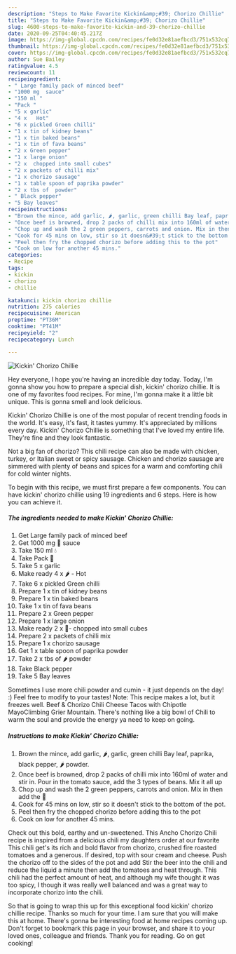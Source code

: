 ```yaml
---
description: "Steps to Make Favorite Kickin&amp;#39; Chorizo Chillie"
title: "Steps to Make Favorite Kickin&amp;#39; Chorizo Chillie"
slug: 4600-steps-to-make-favorite-kickin-and-39-chorizo-chillie
date: 2020-09-25T04:40:45.217Z
image: https://img-global.cpcdn.com/recipes/fe0d32e81aefbcd3/751x532cq70/kickin-chorizo-chillie-recipe-main-photo.jpg
thumbnail: https://img-global.cpcdn.com/recipes/fe0d32e81aefbcd3/751x532cq70/kickin-chorizo-chillie-recipe-main-photo.jpg
cover: https://img-global.cpcdn.com/recipes/fe0d32e81aefbcd3/751x532cq70/kickin-chorizo-chillie-recipe-main-photo.jpg
author: Sue Bailey
ratingvalue: 4.5
reviewcount: 11
recipeingredient:
- " Large family pack of minced beef"
- "1000 mg  sauce"
- "150 ml "
- "Pack "
- "5 x garlic"
- "4 x   Hot"
- "6 x pickled Green chilli"
- "1 x tin of kidney beans"
- "1 x tin baked beans"
- "1 x tin of fava beans"
- "2 x Green pepper"
- "1 x large onion"
- "2 x  chopped into small cubes"
- "2 x packets of chilli mix"
- "1 x chorizo sausage"
- "1 x table spoon of paprika powder"
- "2 x tbs of  powder"
- " Black pepper"
- "5 Bay leaves"
recipeinstructions:
- "Brown the mince, add garlic, 🌶, garlic, green chilli Bay leaf, paprika, black pepper, 🌶 powder."
- "Once beef is browned, drop 2 packs of chilli mix into 160ml of water and stir in. Pour in the tomato sauce, add the 3 types of beans. Mix it all up"
- "Chop up and wash the 2 green peppers, carrots and onion. Mix in then add the 🍄"
- "Cook for 45 mins on low, stir so it doesn&#39;t stick to the bottom of the pot."
- "Peel then fry the chopped chorizo before adding this to the pot"
- "Cook on low for another 45 mins."
categories:
- Recipe
tags:
- kickin
- chorizo
- chillie

katakunci: kickin chorizo chillie 
nutrition: 275 calories
recipecuisine: American
preptime: "PT36M"
cooktime: "PT41M"
recipeyield: "2"
recipecategory: Lunch

---
```



![Kickin&#39; Chorizo Chillie](https://img-global.cpcdn.com/recipes/fe0d32e81aefbcd3/751x532cq70/kickin-chorizo-chillie-recipe-main-photo.jpg)

Hey everyone, I hope you're having an incredible day today. Today, I'm gonna show you how to prepare a special dish, kickin&#39; chorizo chillie. It is one of my favorites food recipes. For mine, I'm gonna make it a little bit unique. This is gonna smell and look delicious.

Kickin&#39; Chorizo Chillie is one of the most popular of recent trending foods in the world. It's easy, it's fast, it tastes yummy. It's appreciated by millions every day. Kickin&#39; Chorizo Chillie is something that I've loved my entire life. They're fine and they look fantastic.

Not a big fan of chorizo? This chili recipe can also be made with chicken, turkey, or Italian sweet or spicy sausage. Chicken and chorizo sausage are simmered with plenty of beans and spices for a warm and comforting chili for cold winter nights.


To begin with this recipe, we must first prepare a few components. You can have kickin&#39; chorizo chillie using 19 ingredients and 6 steps. Here is how you can achieve it.

<!--inarticleads1-->

##### The ingredients needed to make Kickin&#39; Chorizo Chillie:

1. Get  Large family pack of minced beef
1. Get 1000 mg 🍅 sauce
1. Take 150 ml 💧
1. Take Pack 🍄
1. Take 5 x garlic
1. Make ready 4 x 🌶 - Hot
1. Take 6 x pickled Green chilli
1. Prepare 1 x tin of kidney beans
1. Prepare 1 x tin baked beans
1. Take 1 x tin of fava beans
1. Prepare 2 x Green pepper
1. Prepare 1 x large onion
1. Make ready 2 x 🥕- chopped into small cubes
1. Prepare 2 x packets of chilli mix
1. Prepare 1 x chorizo sausage
1. Get 1 x table spoon of paprika powder
1. Take 2 x tbs of 🌶 powder
1. Take  Black pepper
1. Take 5 Bay leaves


Sometimes I use more chili powder and cumin - it just depends on the day! :) Feel free to modify to your tastes! Note: This recipe makes a lot, but it freezes well. Beef &amp; Chorizo Chili Cheese Tacos with Chipotle MayoClimbing Grier Mountain. There&#39;s nothing like a big bowl of Chili to warm the soul and provide the energy ya need to keep on going. 

<!--inarticleads2-->

##### Instructions to make Kickin&#39; Chorizo Chillie:

1. Brown the mince, add garlic, 🌶, garlic, green chilli Bay leaf, paprika, black pepper, 🌶 powder.
1. Once beef is browned, drop 2 packs of chilli mix into 160ml of water and stir in. Pour in the tomato sauce, add the 3 types of beans. Mix it all up
1. Chop up and wash the 2 green peppers, carrots and onion. Mix in then add the 🍄
1. Cook for 45 mins on low, stir so it doesn&#39;t stick to the bottom of the pot.
1. Peel then fry the chopped chorizo before adding this to the pot
1. Cook on low for another 45 mins.


Check out this bold, earthy and un-sweetened. This Ancho Chorizo Chili recipe is inspired from a delicious chili my daughters order at our favorite This chili get&#39;s its rich and bold flavor from chorizo, crushed fire roasted tomatoes and a generous. If desired, top with sour cream and cheese. Push the chorizo off to the sides of the pot and add Stir the beer into the chili and reduce the liquid a minute then add the tomatoes and heat through. This chili had the perfect amount of heat, and although my wife thought it was too spicy, I though it was really well balanced and was a great way to incorporate chorizo into the chili. 

So that is going to wrap this up for this exceptional food kickin&#39; chorizo chillie recipe. Thanks so much for your time. I am sure that you will make this at home. There's gonna be interesting food at home recipes coming up. Don't forget to bookmark this page in your browser, and share it to your loved ones, colleague and friends. Thank you for reading. Go on get cooking!
